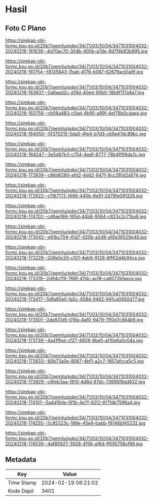 # Hasil

## Foto C Plano

https://sirekap-obj-formc.kpu.go.id/20b7/pemilu/pdpr/34/71/03/10/04/3471031004032-20240218-161639--4d70ac70-304b-400b-a7de-8d7f4b83b895.jpg

https://sirekap-obj-formc.kpu.go.id/20b7/pemilu/pdpr/34/71/03/10/04/3471031004032-20240218-161754--f8135843-7bab-4176-b087-62679acb1a9f.jpg

https://sirekap-obj-formc.kpu.go.id/20b7/pemilu/pdpr/34/71/03/10/04/3471031004032-20240218-163637--0a6aed2c-d19d-40ed-90b0-18b9f117a9a7.jpg

https://sirekap-obj-formc.kpu.go.id/20b7/pemilu/pdpr/34/71/03/10/04/3471031004032-20240218-163756--cb06a483-c0ad-4b95-a99f-4ef78b0cdaee.jpg

https://sirekap-obj-formc.kpu.go.id/20b7/pemilu/pdpr/34/71/03/10/04/3471031004032-20240218-164050--5f370215-5da0-4fe4-b7d3-cb9a47dc89bc.jpg

https://sirekap-obj-formc.kpu.go.id/20b7/pemilu/pdpr/34/71/03/10/04/3471031004032-20240218-164247--3e5d67b3-c754-4edf-8777-78b4ff99da7c.jpg

https://sirekap-obj-formc.kpu.go.id/20b7/pemilu/pdpr/34/71/03/10/04/3471031004032-20240218-172839--c86d6260-afd2-4dd2-847f-9cc281d2a574.jpg

https://sirekap-obj-formc.kpu.go.id/20b7/pemilu/pdpr/34/71/03/10/04/3471031004032-20240218-172922--c1167172-f466-440b-8e91-2d79fe091326.jpg

https://sirekap-obj-formc.kpu.go.id/20b7/pemilu/pdpr/34/71/03/10/04/3471031004032-20240218-174702--cd6ae169-165d-44b6-9564-c823c2c71ba9.jpg

https://sirekap-obj-formc.kpu.go.id/20b7/pemilu/pdpr/34/71/03/10/04/3471031004032-20240218-173042--e61bc704-41d7-420b-a2d9-a19a36529e46.jpg

https://sirekap-obj-formc.kpu.go.id/20b7/pemilu/pdpr/34/71/03/10/04/3471031004032-20240218-173229--208e5c50-c101-4eb6-9128-8ff62d4b94ce.jpg

https://sirekap-obj-formc.kpu.go.id/20b7/pemilu/pdpr/34/71/03/10/04/3471031004032-20240218-173319--2d94cf19-766f-47dc-acf8-ca6072bfaece.jpg

https://sirekap-obj-formc.kpu.go.id/20b7/pemilu/pdpr/34/71/03/10/04/3471031004032-20240218-173417--5dfa85a0-fa5c-458d-9462-941ca0692d77.jpg

https://sirekap-obj-formc.kpu.go.id/20b7/pemilu/pdpr/34/71/03/10/04/3471031004032-20240218-173501--2de831d5-019a-4af0-9479-7ff0d7c984b9.jpg

https://sirekap-obj-formc.kpu.go.id/20b7/pemilu/pdpr/34/71/03/10/04/3471031004032-20240218-173739--4a41ffed-cf27-4609-8be5-a110e8a0c04a.jpg

https://sirekap-obj-formc.kpu.go.id/20b7/pemilu/pdpr/34/71/03/10/04/3471031004032-20240218-173833--80b73a0e-8067-4bf1-a2c7-1857afcca5c5.jpg

https://sirekap-obj-formc.kpu.go.id/20b7/pemilu/pdpr/34/71/03/10/04/3471031004032-20240218-173929--c9feb3aa-1810-4d6d-87dc-73695f8dd632.jpg

https://sirekap-obj-formc.kpu.go.id/20b7/pemilu/pdpr/34/71/03/10/04/3471031004032-20240218-174101--5a4d16de-0f1b-4e7f-92f2-6f7fdb7596a4.jpg

https://sirekap-obj-formc.kpu.go.id/20b7/pemilu/pdpr/34/71/03/10/04/3471031004032-20240218-174255--5c85323c-188e-45e9-babb-f8146bf45232.jpg

https://sirekap-obj-formc.kpu.go.id/20b7/pemilu/pdpr/34/71/03/10/04/3471031004032-20240218-174539--4af85927-3928-4f56-a16d-ff595756cf68.jpg


## Metadata

| Key        | Value               |
| ---------- | ------------------- |
| Time Stamp | 2024-02-19 06:21:02 |
| Kode Dapil | 3401                |



